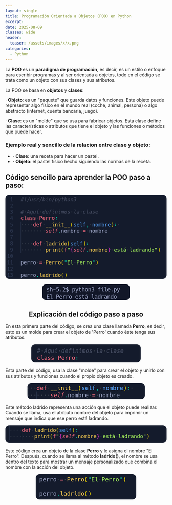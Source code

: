 ```yaml
---
layout: single
title: Programación Orientada a Objetos (POO) en Python
excerpt: 
date: 2025-08-09
classes: wide
header:
  teaser: /assets/images/x/x.png
categories:
  - Python
---
```


La **POO** es un **paradigma de programación**, es decir, es un estilo o enfoque para escribir programas y al ser orientada a objetos, todo en el código se trata como un objeto con sus clases y sus atributos. 

La POO se basa en **objetos** y **clases**:

· **Objeto**: es un "paquete" que guarda datos y funciones. Este objeto puede representar algo físico en el mundo real (coche, animal, persona) o algo abstracto (internet, cuenta bancaria, juego).

· **Clase**: es un "molde" que se usa para fabricar objetos. Esta clase define las características o atributos que tiene el objeto y las funciones o métodos que puede hacer.

### Ejemplo real y sencillo de la relacion entre clase y objeto: 

- · **Clase**: una receta para hacer un pastel.
- · **Objeto**: el pastel físico hecho siguiendo las normas de la receta.

## Código sencillo para aprender la POO paso a paso:

<p align="center">
  <img src="/assets/images/python/38.png" style="border-radius: 12px;">
</p>


<p align="center">
  <img src="/assets/images/python/39.png" style="border-radius: 12px;">
</p>


<h2 align="center"><strong>Explicación del código paso a paso </strong></h2>

En esta primera parte del código, se crea una clase llamada **Perro**, es decir, esto es un molde para crear el objeto de 'Perro' cuando éste tenga sus atributos.

<p align="center">
  <img src="/assets/images/python/40.png" style="border-radius: 12px;">
</p>


Esta parte del código, usa la clase "molde" para crear el objeto y unirlo con sus atributos y funciones cuando el propio objeto es creado.

<p align="center">
  <img src="/assets/images/python/41.png" style="border-radius: 12px;">
</p>

Este método ladrido representa una acción que el objeto puede realizar. Cuando se llama, usa el atributo nombre del objeto para imprimir un mensaje que indica que ese perro está ladrando.

<p align="center">
  <img src="/assets/images/python/42.png" style="border-radius: 12px;">
</p>

Este código crea un objeto de la clase **Perro** y le asigna el nombre "El Perro". Después, cuando se llama al método **ladrido()**, el nombre se usa dentro del texto para mostrar un mensaje personalizado que combina el nombre con la acción del objeto.

<p align="center">
  <img src="/assets/images/python/43.png" style="border-radius: 12px;">
</p>

